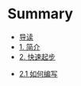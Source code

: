 # Summary

* [导读](README.md)
* [1. 简介](1jian-jie.md)
* [2. 快速起步](2kuai-su-qi-bu.md)
 - [2.1 如何编写](21-ru-he-yun-xing-javascript.md)

